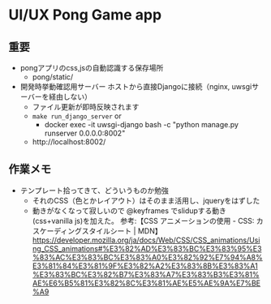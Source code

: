 # UI/UX Pong Game app

## 重要

- pongアプリのcss,jsの自動認識する保存場所
  - pong/static/ 
- 開発時挙動確認用サーバー ホストから直接Djangoに接続（nginx, uwsgiサーバーを経由しない）
  - ファイル更新が即時反映されます
  - `make run_django_server` or
    - docker exec -it uwsgi-django bash -c "python manage.py runserver 0.0.0.0:8002"
  - http://localhost:8002/

## 作業メモ

- テンプレート拾ってきて、どういうものか勉強
  - それのCSS（色とかレイアウト）はそのまま活用し、jqueryをはずした
  - 動きがなくなって寂しいので @keyframes でslidupする動き(css+vanilla js)を加えた。
  参考:【CSS アニメーションの使用 - CSS: カスケーディングスタイルシート | MDN】 <https://developer.mozilla.org/ja/docs/Web/CSS/CSS_animations/Using_CSS_animations#%E3%82%AD%E3%83%BC%E3%83%95%E3%83%AC%E3%83%BC%E3%83%A0%E3%82%92%E7%94%A8%E3%81%84%E3%81%9F%E3%82%A2%E3%83%8B%E3%83%A1%E3%83%BC%E3%82%B7%E3%83%A7%E3%83%B3%E3%81%AE%E6%B5%81%E3%82%8C%E3%81%AE%E5%AE%9A%E7%BE%A9>